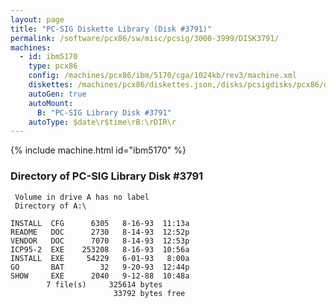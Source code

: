 ```yaml
---
layout: page
title: "PC-SIG Diskette Library (Disk #3791)"
permalink: /software/pcx86/sw/misc/pcsig/3000-3999/DISK3791/
machines:
  - id: ibm5170
    type: pcx86
    config: /machines/pcx86/ibm/5170/cga/1024kb/rev3/machine.xml
    diskettes: /machines/pcx86/diskettes.json,/disks/pcsigdisks/pcx86/diskettes.json
    autoGen: true
    autoMount:
      B: "PC-SIG Library Disk #3791"
    autoType: $date\r$time\rB:\rDIR\r
---
```


{% include machine.html id="ibm5170" %}

### Directory of PC-SIG Library Disk #3791

     Volume in drive A has no label
     Directory of A:\

    INSTALL  CFG      6305   8-16-93  11:13a
    README   DOC      2730   8-14-93  12:52p
    VENDOR   DOC      7070   8-14-93  12:53p
    ICP95-2  EXE    253208   8-16-93  10:56a
    INSTALL  EXE     54229   6-01-93   8:00a
    GO       BAT        32   9-20-93  12:44p
    SHOW     EXE      2040   9-12-88  10:48a
            7 file(s)     325614 bytes
                           33792 bytes free
